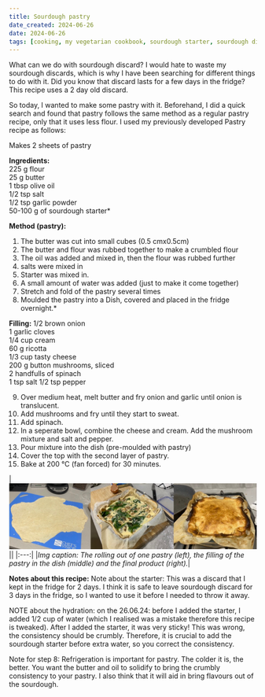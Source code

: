 ```yaml
---
title: Sourdough pastry
date_created: 2024-06-26
date: 2024-06-26
tags: [cooking, my vegetarian cookbook, sourdough starter, sourdough discard, pancakes]
---
```


What can we do with sourdough discard? I would hate to waste my sourdough discards, which is why I have been searching for different things to do with it. Did you know that discard lasts for a few days in the fridge? This recipe uses a 2 day old discard.

So today, I wanted to make some pastry with it. Beforehand, I did a quick search and found that pastry follows the same method as a regular pastry recipe, only that it uses less flour. I used my previously developed Pastry recipe as follows: 

Makes 2 sheets of pastry

**Ingredients:** <br/>
225 g flour <br/>
25 g butter<br/>
1 tbsp olive oil<br/>
1/2 tsp salt<br/>
1/2 tsp garlic powder<br/>
50-100 g of sourdough starter*<br/>

**Method (pastry):** 
1. The butter was cut into small cubes (0.5 cmx0.5cm) 
2. The butter and flour was rubbed together to make a crumbled flour
3. The oil was added and mixed in, then the flour was rubbed further
4. salts were mixed in
5. Starter was mixed in. 
6. A small amount of water was added (just to make it come together)
7. Stretch and fold of the pastry several times
8. Moulded the pastry into a Dish, covered and placed in the fridge overnight.*

**Filling:**
1/2 brown onion <br/> 
1 garlic cloves<br/>
1/4 cup cream<br/>
60 g ricotta<br/>
1/3 cup tasty cheese<br/>
200 g button mushrooms, sliced<br/>
2 handfulls of spinach<br/>
1 tsp salt
1/2 tsp pepper

9. Over medium heat, melt butter and fry onion and garlic until onion is translucent. 
10. Add mushrooms and fry until they start to sweat. 
11. Add spinach.
12. In a seperate bowl, combine the cheese and cream. Add the mushroom mixture and salt and pepper. 
13. Pour mixture into the dish (pre-moulded with pastry)
14. Cover the top with the second layer of pastry. 
15. Bake at 200 °C (fan forced) for 30 minutes. 

|![](./img/pastry-sourdough.jpeg)||
|:---:|
|*Img caption: The rolling out of one pastry (left), the filling of the pastry in the dish (middle) and the final product (right).*|

**Notes about this recipe:**
Note about the starter: This was a discard that I kept in the fridge for 2 days. I think it is safe to leave sourdough discard for 3 days in the fridge, so I wanted to use it before I needed to throw it away. 

NOTE about the hydration: on the 26.06.24: before I added the starter, I added 1/2 cup of water (which I realised was a mistake therefore this recipe is tweaked). After I added the starter, it was very sticky! This was wrong, the consistency should be crumbly. Therefore, it is crucial to add the sourdough starter before extra water, so you correct the consistency. 

Note for step 8: Refrigeration is important for pastry. The colder it is, the better. You want the butter and oil to solidify to bring the crumbly consistency to your pastry. I also think that it will aid in bring flavours out of the sourdough. 
